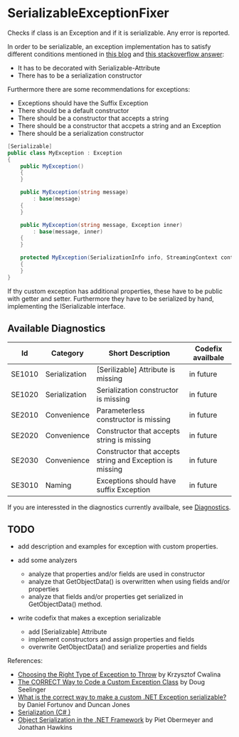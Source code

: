 # SerializableExceptionFixer
Checks if class is an Exception and if it is serializable. Any error is reported.

In order to be serializable, an exception implementation has to satisfy different conditions mentioned in [this blog](https://blogs.msdn.microsoft.com/agileer/2013/05/17/the-correct-way-to-code-a-custom-exception-class/) and [this stackoverflow answer](https://stackoverflow.com/a/100369):

* It has to be decorated with Serializable-Attribute
* There has to be a serialization constructor

Furthermore there are some recommendations for exceptions:

* Exceptions should have the Suffix Exception
* There should be a default constructor
* There should be a constructor that accepts a string
* There should be a constructor that accpets a string and an Exception       
* There should be a serialization constructor                                           

```csharp
[Serializable]
public class MyException : Exception
{
    public MyException()
    {
    }

    public MyException(string message)
        : base(message)
    {
    }

    public MyException(string message, Exception inner)
        : base(message, inner)
    {
    }

    protected MyException(SerializationInfo info, StreamingContext context) : base(info, context)
    {
    }
}
```

If thy custom exception has additional properties, these have to be public with getter and setter. Furthermore they have to be serialized by hand, implementing the ISerializable interface.

## Available Diagnostics

Id | Category | Short Description | Codefix availbale
---|----------|-------------------|------------------
SE1010| Serialization | [Serilizable] Attribute is missing | in future
SE1020| Serialization | Serialization constructor is missing | in future
SE2010| Convenience | Parameterless constructor is missing | in future
SE2020| Convenience | Constructor that accepts string is missing | in future
SE2030| Convenience | Constructor that accepts string and Exception is missing | in future| Serialization
SE3010| Naming | Exceptions should have suffix Exception | in future

If you are interessted in the diagnostics currently availbale, see [Diagnostics](Diagnostics.md).

## TODO 
* add description and examples for exception with custom properties.
* add some analyzers
    * analyze that properties and/or fields are used in constructor
    * analyze that GetObjectData() is overwritten when using fields and/or properties
    * analyze that fields and/or properties get serialized in GetObjectData() method.

* write codefix that makes a exception serializable
    * add [Serializable] Attribute
    * implement constructors and assign properties and fields
    * overwrite GetObjectData() and serialize properties and fields


References:
* [Choosing the Right Type of Exception to Throw](https://blogs.msdn.microsoft.com/kcwalina/2006/07/05/choosing-the-right-type-of-exception-to-throw/) by Krzysztof Cwalina
* [The CORRECT Way to Code a Custom Exception Class](https://blogs.msdn.microsoft.com/agileer/2013/05/17/the-correct-way-to-code-a-custom-exception-class/) by Doug Seelinger
* [What is the correct way to make a custom .NET Exception serializable?
](https://stackoverflow.com/a/100369) by Daniel Fortunov and Duncan Jones
* [Serialization (C# )](https://docs.microsoft.com/en-us/dotnet/csharp/programming-guide/concepts/serialization/)
* [Object Serialization in the .NET Framework](https://msdn.microsoft.com/en-us/library/ms973893.aspx) by Piet Obermeyer and Jonathan Hawkins